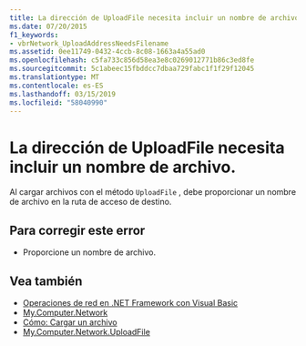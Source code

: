 ```yaml
---
title: La dirección de UploadFile necesita incluir un nombre de archivo.
ms.date: 07/20/2015
f1_keywords:
- vbrNetwork_UploadAddressNeedsFilename
ms.assetid: 0ee11749-0432-4ccb-8c08-1663a4a55ad0
ms.openlocfilehash: c5fa733c856d58ea3e8c0269012771b86c3ed8fe
ms.sourcegitcommit: 5c1abeec15fbddcc7dbaa729fabc1f1f29f12045
ms.translationtype: MT
ms.contentlocale: es-ES
ms.lasthandoff: 03/15/2019
ms.locfileid: "58040990"
---
```

# <a name="the-address-for-uploadfile-needs-to-include-a-filename"></a>La dirección de UploadFile necesita incluir un nombre de archivo.
Al cargar archivos con el método `UploadFile` , debe proporcionar un nombre de archivo en la ruta de acceso de destino.  
  
## <a name="to-correct-this-error"></a>Para corregir este error  
  
-   Proporcione un nombre de archivo.  
  
## <a name="see-also"></a>Vea también

- [Operaciones de red en .NET Framework con Visual Basic](https://docs.microsoft.com/previous-versions/visualstudio/visual-studio-2010/ms172756(v=vs.100))
- [My.Computer.Network](xref:Microsoft.VisualBasic.Devices.Network)
- [Cómo: Cargar un archivo](../../visual-basic/developing-apps/programming/computer-resources/how-to-upload-a-file.md)
- [My.Computer.Network.UploadFile](xref:Microsoft.VisualBasic.Devices.Network.UploadFile%2A)
